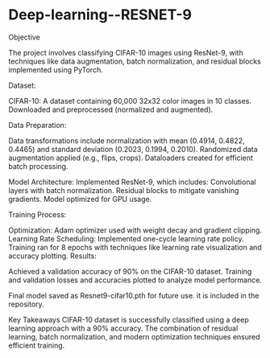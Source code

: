 # Deep-learning--RESNET-9
Objective

The project involves classifying CIFAR-10 images using ResNet-9, with techniques like data augmentation, batch normalization, and residual blocks implemented using PyTorch.

Dataset:

CIFAR-10: A dataset containing 60,000 32x32 color images in 10 classes. Downloaded and preprocessed (normalized and augmented).

Data Preparation:

Data transformations include normalization with mean (0.4914, 0.4822, 0.4465) and standard deviation (0.2023, 0.1994, 0.2010). Randomized data augmentation applied (e.g., flips, crops). Dataloaders created for efficient batch processing.

Model Architecture: Implemented ResNet-9, which includes: Convolutional layers with batch normalization. Residual blocks to mitigate vanishing gradients. Model optimized for GPU usage.

Training Process:

Optimization: Adam optimizer used with weight decay and gradient clipping. Learning Rate Scheduling: Implemented one-cycle learning rate policy. Training ran for 8 epochs with techniques like learning rate visualization and accuracy plotting. Results:

Achieved a validation accuracy of 90% on the CIFAR-10 dataset. Training and validation losses and accuracies plotted to analyze model performance.

Final model saved as Resnet9-cifar10.pth for future use. it is included in the repository.

Key Takeaways CIFAR-10 dataset is successfully classified using a deep learning approach with a 90% accuracy. The combination of residual learning, batch normalization, and modern optimization techniques ensured efficient training.


